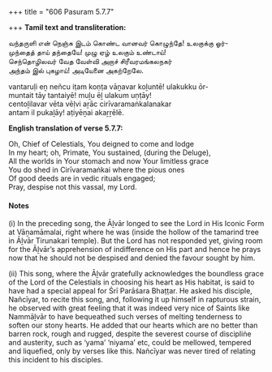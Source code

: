 +++
title = "606 Pasuram 5.7.7"

+++
**Tamil text and transliteration:**

வந்தருளி என் நெஞ்சு இடம் கொண்ட வானவர் கொழுந்தே! உலகுக்கு ஓர்-  
முந்தைத் தாய் தந்தையே! முழு ஏழ் உலகும் உண்டாய்!  
செந்தொழிலவர் வேத வேள்வி அறாச் சிரீவரமங்கலநகர்  
அந்தம் இல் புகழாய்! அடியேனை அகற்றேலே.

vantaruḷi eṉ neñcu iṭam koṇṭa vāṉavar koḻuntē! ulakukku ōr-  
muntait tāy tantaiyē! muḻu ēḻ ulakum uṇṭāy!  
centoḻilavar vēta vēḷvi aṟāc cirīvaramaṅkalanakar  
antam il pukaḻāy! aṭiyēṉai akaṟṟēlē.

**English translation of verse 5.7.7:**

Oh, Chief of Celestials, You deigned to come and lodge  
In my heart; oh, Primate, You sustained, (during the Deluge),  
All the worlds in Your stomach and now Your limitless grace  
You do shed in Cirīvaramaṅkai where the pious ones  
Of good deeds are in vedic rituals engaged;  
Pray, despise not this vassal, my Lord.

#### Notes

\(i\) In the preceding song, the Āḻvār longed to see the Lord in His Iconic Form at Vāṉamāmalai, right where he was (inside the hollow of the tamarind tree in Āḻvār Tirunakari temple). But the Lord has not responded yet, giving room for the Āḻvār’s apprehension of indifference on His part and hence he prays now that he should not be despised and denied the favour sought by him.

\(ii\) This song, where the Āḻvār gratefully acknowledges the boundless grace of the Lord of the Celestials in choosing his heart as His habitat, is said to have had a special appeal for Śrī Parāśara Bhaṭṭar. He asked his disciple, Nañcīyar, to recite this song, and, following it up himself in rapturous strain, he observed with great feeling that it was indeed very nice of Saints like Nammāḻvār to have bequeathed such verses of melting tenderness to soften our stony hearts. He added that our hearts which are no better than barren rock, rough and rugged, despite the severest course of discipliṅe and austerity, such as ‘yama’ ‘niyama’ etc, could be mellowed, tempered and liquefied, only by verses like this. Nañcīyar was never tired of relating this incident to his disciples.



